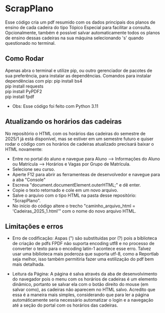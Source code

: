 # ScrapPlano
Esse código cria um pdf resumido com os dados principais dos planos de ensino de cada cadeira do tipo Tópico Especial para facilitar a consulta. 
Opcionalmente, também é possível salvar automaticamente todos os planos de ensino dessas cadeiras na sua máquina selecionando 's' quando questionado no terminal.

## Como Rodar
Apenas abra o terminal e utilize pip, ou outro gerenciador de pacotes de sua preferência, para instalar as dependências. 
Comandos para instalar dependências com pip:
pip install bs4  
pip install requests  
pip install PyPDF2  
pip install fpdf  

* Obs: Esse código foi feito com Python 3.11

## Atualizando os horários das cadeiras
No repositório o HTML com os horários das cadeiras do semestre de 2025/1 já está disponível, mas se estiver em um semestre futuro e quiser rodar o código com os horários de cadeiras atualizado precisará baixar o HTML novamente:
 - Entre no portal do aluno e navegue para Aluno --> Informações do Aluno ou Matrícula --> Horários e Vagas por Grupo de Matrícula.
 - Selecione seu curso.
 - Aperte F12 para abrir as ferramenteas de desenvolvedor e navegue para a aba "Console"
 - Escreva "document.documentElement.outerHTML;" e dê enter.
 - Copie o texto retornado e cole em um novo arquivo.
 - Salve o arquivo com o tipo HTML na pasta desse repositório: "ScrapPlano".
 - No início do código altere o trecho "caminho_arquivo_html = 'Cadeiras_2025_1.html'" com o nome do novo arquivo HTML.

 ## Limitações e erros
 - Erro de codificação: Aspas (") são substituidas por (?) pois a biblioteca de criação de pdfs FPDF não suporta encoding utf8 e no processo de converter o texto para o encoding latin-1 acontece esse erro. Talvez usar uma biblioteca mais poderoza que suporta utf-8, como a Reportlab seja melhor, isso também permitiria fazer uma estilização do pdf bem mais detalhada.

 - Leitura da Página:
 A página é salva através da aba de desenvolvimento do navegador pois o menu com os horários de cadeiras é um elemento dinâmico, portanto se salvar ela com o botão direito do mouse (em salvar como), as cadeiras não aparecem no HTML salvo. Acredito que essa é a maneira mais simples, considerando que para ler a página automáticamente seria necessário automatizar o login e a navegação até a seção do portal com os horários das cadeiras.
